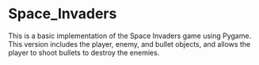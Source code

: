 # Space_Invaders
This  is a basic implementation of the Space Invaders game using Pygame. This version includes the player, enemy, and bullet objects, and allows the player to shoot bullets to destroy the enemies.
